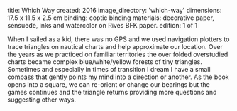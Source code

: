 title: Which Way 
created: 2016
image_directory: 'which-way'
dimensions: 17.5 x 11.5 x 2.5 cm
binding: coptic binding
materials: decorative paper, sensuede, inks and watercolor on Rives BFK paper.
edition: 1 of 1

When I sailed as a kid, there was no GPS and we used navigation plotters to trace triangles on nautical charts and help approximate our location. Over the years as we practiced on familiar territories the over folded overstudied charts became complex blue/white/yellow forests of tiny triangles. Sometimes and especially in times of transition I dream I have a small compass that gently points my mind into a direction or another. As the book opens into a square, we can re-orient or change our bearings but the games continues and the triangle returns providing more questions and suggesting other ways.
